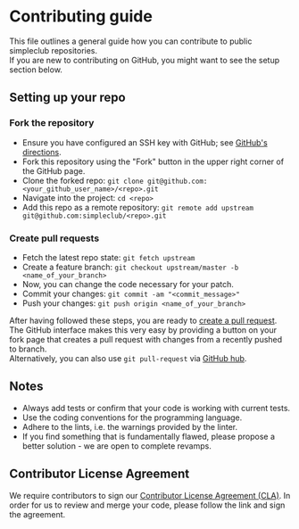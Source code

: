 # Contributing guide

This file outlines a general guide how you can contribute to public simpleclub repositories.  
If you are new to contributing on GitHub, you might want to see the setup section below. 

## Setting up your repo

### Fork the <repo> repository

* Ensure you have configured an SSH key with GitHub; see [GitHub's directions][ssh key].
* Fork this repository using the "Fork" button in the upper right corner of the GitHub page.
* Clone the forked repo: `git clone git@github.com:<your_github_user_name>/<repo>.git`
* Navigate into the project: `cd <repo>`
* Add this repo as a remote repository: 
  `git remote add upstream git@github.com:simpleclub/<repo>.git`
   
### Create pull requests

* Fetch the latest repo state: `git fetch upstream`
* Create a feature branch: `git checkout upstream/master -b <name_of_your_branch>`
* Now, you can change the code necessary for your patch.
* Commit your changes: `git commit -am "<commit_message>"`
* Push your changes: `git push origin <name_of_your_branch>`

After having followed these steps, you are ready to [create a pull request][create pr].  
The GitHub interface makes this very easy by providing a button on your fork page that creates 
a pull request with changes from a recently pushed to branch.  
Alternatively, you can also use `git pull-request` via [GitHub hub][].

## Notes

* Always add tests or confirm that your code is working with current tests.
* Use the coding conventions for the programming language.
* Adhere to the lints, i.e. the warnings provided by the linter.  
* If you find something that is fundamentally flawed, please propose a better solution - 
  we are open to complete revamps.

## Contributor License Agreement

We require contributors to sign our [Contributor License Agreement (CLA)][CLA].
In order for us to review and merge your code, please follow the link and sign the agreement.

[create pr]: https://help.github.com/en/articles/creating-a-pull-request-from-a-fork
[GitHub hub]: https://hub.github.com
[ssh key]: https://help.github.com/articles/generating-ssh-keys
[CLA]: https://simpleclub.page.link/cla
[versioning]: https://stackoverflow.com/questions/66201337/how-do-dart-package-versions-work-how-should-i-version-my-flutter-plugins/66201338#66201338
